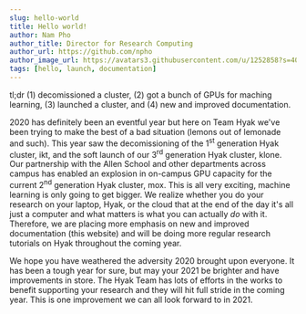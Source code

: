 ```yaml
---
slug: hello-world
title: Hello world!
author: Nam Pho
author_title: Director for Research Computing
author_url: https://github.com/npho
author_image_url: https://avatars3.githubusercontent.com/u/1252858?s=400&v=4
tags: [hello, launch, documentation]
---
```


tl;dr (1) decomissioned a cluster, (2) got a bunch of GPUs for maching learning, (3) launched a cluster, and (4) new and improved documentation.

2020 has definitely been an eventful year but here on Team Hyak we've been trying to make the best of a bad situation (lemons out of lemonade and such). This year saw the decomissioning of the 1<sup>st</sup> generation Hyak cluster, ikt, and the soft launch of our 3<sup>rd</sup> generation Hyak cluster, klone. Our partnership with the Allen School and other departments across campus has enabled an explosion in on-campus GPU capacity for the current 2<sup>nd</sup> generation Hyak cluster, mox. This is all very exciting, machine learning is only going to get bigger. We realize whether you do your research on your laptop, Hyak, or the cloud that at the end of the day it's all just a computer and what matters is what you can actually <i>do</i> with it. Therefore, we are placing more emphasis on new and improved documentation (this website) and will be doing more regular research tutorials on Hyak throughout the coming year.

We hope you have weathered the adversity 2020 brought upon everyone. It has been a tough year for sure, but may your 2021 be brighter and have improvements in store. The Hyak Team has lots of efforts in the works to benefit supporting your research and they will hit full stride in the coming year. This is one improvement we can all look forward to in 2021.
